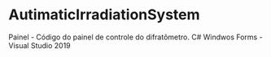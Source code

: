 # AutimaticIrradiationSystem

Painel - Código do painel de controle do difratômetro. C# Windwos Forms - Visual Studio 2019

